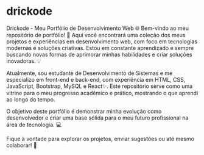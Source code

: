 # drickode
Drickode - Meu Portfólio de Desenvolvimento Web 🌐
Bem-vindo ao meu repositório de portfólio! 🚀 Aqui você encontrará uma coleção dos meus projetos e experiências em desenvolvimento web, com foco em tecnologias modernas e soluções criativas. Estou em constante aprendizado e sempre buscando novas formas de aprimorar minhas habilidades e criar soluções inovadoras. 💡

Atualmente, sou estudante de Desenvolvimento de Sistemas e me especializo em front-end e back-end, com experiência em HTML, CSS, JavaScript, Bootstrap, MySQL e React✨.  Este repositório serve como uma vitrine para o meu progresso acadêmico e prático, mostrando o que aprendi ao longo do tempo.

O objetivo deste portfólio é demonstrar minha evolução como desenvolvedor e criar uma base sólida para o meu futuro profissional na área de tecnologia. 💻

Fique à vontade para explorar os projetos, enviar sugestões ou até mesmo colaborar! 🤝
